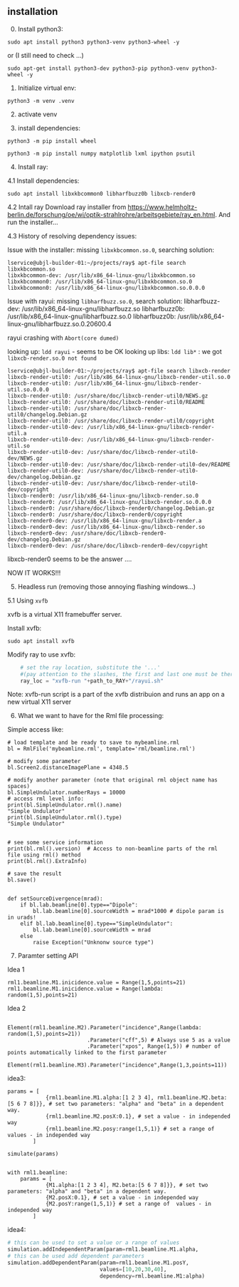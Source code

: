 ## installation

0. Install python3:

```
sudo apt install python3 python3-venv python3-wheel -y
```

or  (I still need to check ...)

```
sudo apt-get install python3-dev python3-pip python3-venv python3-wheel -y
```

1. Initialize virtual env:
```
python3 -m venv .venv
```

2. activate venv

3. install dependencies:

```
python3 -m pip install wheel
```


```
python3 -m pip install numpy matplotlib lxml ipython psutil
```

4. Install ray:

4.1 Install dependencies:
```
sudo apt install libxkbcommon0 libharfbuzz0b libxcb-render0
```

4.2 Intall ray
Download ray installer from https://www.helmholtz-berlin.de/forschung/oe/wi/optik-strahlrohre/arbeitsgebiete/ray_en.html. 
And run the installer...

4.3 History of resolving dependency issues:

Issue with the installer: missing `libxkbcommon.so.0`, searching solution:
```
lservice@ubjl-builder-01:~/projects/ray$ apt-file search libxkbcommon.so
libxkbcommon-dev: /usr/lib/x86_64-linux-gnu/libxkbcommon.so
libxkbcommon0: /usr/lib/x86_64-linux-gnu/libxkbcommon.so.0
libxkbcommon0: /usr/lib/x86_64-linux-gnu/libxkbcommon.so.0.0.0
```

Issue with rayui: missing `libharfbuzz.so.0`, search solution:
libharfbuzz-dev: /usr/lib/x86_64-linux-gnu/libharfbuzz.so
libharfbuzz0b: /usr/lib/x86_64-linux-gnu/libharfbuzz.so.0
libharfbuzz0b: /usr/lib/x86_64-linux-gnu/libharfbuzz.so.0.20600.4

rayui crashing with `Abort(core dumed)`

looking up: `ldd rayui` - seems to be OK
looking up libs: `ldd lib*` : we got `libxcb-render.so.0 not found`
```
lservice@ubjl-builder-01:~/projects/ray$ apt-file search libxcb-render
libxcb-render-util0: /usr/lib/x86_64-linux-gnu/libxcb-render-util.so.0
libxcb-render-util0: /usr/lib/x86_64-linux-gnu/libxcb-render-util.so.0.0.0
libxcb-render-util0: /usr/share/doc/libxcb-render-util0/NEWS.gz
libxcb-render-util0: /usr/share/doc/libxcb-render-util0/README
libxcb-render-util0: /usr/share/doc/libxcb-render-util0/changelog.Debian.gz
libxcb-render-util0: /usr/share/doc/libxcb-render-util0/copyright
libxcb-render-util0-dev: /usr/lib/x86_64-linux-gnu/libxcb-render-util.a
libxcb-render-util0-dev: /usr/lib/x86_64-linux-gnu/libxcb-render-util.so
libxcb-render-util0-dev: /usr/share/doc/libxcb-render-util0-dev/NEWS.gz
libxcb-render-util0-dev: /usr/share/doc/libxcb-render-util0-dev/README
libxcb-render-util0-dev: /usr/share/doc/libxcb-render-util0-dev/changelog.Debian.gz
libxcb-render-util0-dev: /usr/share/doc/libxcb-render-util0-dev/copyright
libxcb-render0: /usr/lib/x86_64-linux-gnu/libxcb-render.so.0
libxcb-render0: /usr/lib/x86_64-linux-gnu/libxcb-render.so.0.0.0
libxcb-render0: /usr/share/doc/libxcb-render0/changelog.Debian.gz
libxcb-render0: /usr/share/doc/libxcb-render0/copyright
libxcb-render0-dev: /usr/lib/x86_64-linux-gnu/libxcb-render.a
libxcb-render0-dev: /usr/lib/x86_64-linux-gnu/libxcb-render.so
libxcb-render0-dev: /usr/share/doc/libxcb-render0-dev/changelog.Debian.gz
libxcb-render0-dev: /usr/share/doc/libxcb-render0-dev/copyright
```
libxcb-render0 seems to be the answer ....

NOW IT WORKS!!!


5. Headless run (removing those annoying flashing windows...)

5.1 Using `xvfb`

xvfb is a virtual X11 framebuffer server.

Install xvfb:
```
sudo apt install xvfb
```

Modify ray to use xvfb:
```python
    # set the ray location, substitute the '...'
    #(pay attention to the slashes, the first and last one must be there)
    ray_loc = "xvfb-run "+path_to_RAY+"/rayui.sh"
```
Note: xvfb-run script is a part of the xvfb distribuion and runs an app on a new virtual X11 server



6. What we want to have for the Rml file processing:

Simple access like:

```ipython
# load template and be ready to save to mybeamline.rml
bl = RmlFile('mybeamline.rml', template='rml/beamline.rml')

# modify some parameter
bl.Screen2.distanceImagePlane = 4348.5

# modify another parameter (note that original rml object name has spaces)
bl.SimpleUndulator.numberRays = 10000
# access rml level info:
print(bl.SimpleUndulator.rml().name)
"Simple Undulator"
print(bl.SimpleUndulator.rml().type)
"Simple Undulator"


# see some service information
print(bl.rml().version)  # Access to non-beamline parts of the rml file using rml() method
print(bl.rml().ExtraInfo)

# save the result
bl.save()


def setSourceDivergence(mrad):
    if bl.lab.beamline[0].type=="Dipole":
        bl.lab.beamline[0].sourceWidth = mrad*1000 # dipole param is in urads!
    elif bl.lab.beamline[0].type=="SimpleUndulator":
        bl.lab.beamline[0].sourceWidth = mrad
    else
        raise Exception("Unknonw source type")
```


7. Paramter setting API

Idea 1
```ipython
rml1.beamline.M1.inicidence.value = Range(1,5,points=21)
rml1.beamline.M1.inicidence.value = Range(lambda: random(1,5),points=21)
```

Idea 2
```ipython

Element(rml1.beamline.M2).Parameter("incidence",Range(lambda: random(1,5),points=21))
                         .Parameter("cff",5) # Always use 5 as a value
                         .Parameter("xpos", Range(1,5)) # number of points automatically linked to the first parameter

Element(rml1.beamline.M3).Parameter("incidence",Range(1,3,points=11))
```

idea3:
```ipython
params = [
            {rml1.beamline.M1.alpha:[1 2 3 4], rml1.beamline.M2.beta:[5 6 7 8]}}, # set two parameters: "alpha" and "beta" in a dependent way. 
            {rml1.beamline.M2.posX:0.1}, # set a value - in independed way
            {rml1.beamline.M2.posy:range(1,5,1)} # set a range of  values - in independed way
        ]

simulate(params)


with rml1.beamline:
    params = [
            {M1.alpha:[1 2 3 4], M2.beta:[5 6 7 8]}}, # set two parameters: "alpha" and "beta" in a dependent way. 
            {M2.posX:0.1}, # set a value - in independed way
            {M2.posY:range(1,5,1)} # set a range of  values - in independed way
        ]
```

idea4:
```python
# this can be used to set a value or a range of values
simulation.addIndependentParam(param=rml1.beamline.M1.alpha,                              value=[1,2,3,4])
# this can be used add dependent parameters
simulation.addDependentParam(param=rml1.beamline.M1.posY,    
                             values=[10,20,30,40],
                             dependency=rml.beamline.M1:alpha)
```
